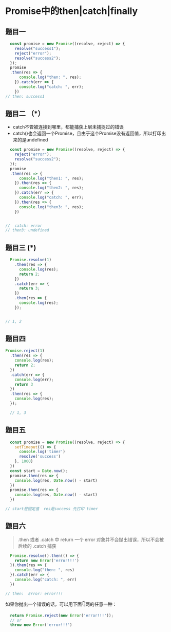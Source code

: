 # Promise中的then|catch|finally

## 题目一

```js
  const promise = new Promise((resolve, reject) => {
    resolve("success1");
    reject("error");
    resolve("success2");
  });
  promise
  .then(res => {
      console.log("then: ", res);
    }).catch(err => {
      console.log("catch: ", err);
    })
// then: success1
```

## 题目二 （*）

- catch不管被连接到哪里，都能捕获上层未捕捉过的错误
- catch()也会返回一个Promise，且由于这个Promise没有返回值，所以打印出来的是undefined

```js
  const promise = new Promise((resolve, reject) => {
    reject("error");
    resolve("success2");
  });
  promise
  .then(res => {
      console.log("then1: ", res);
    }).then(res => {
      console.log("then2: ", res);
    }).catch(err => {
      console.log("catch: ", err);
    }).then(res => {
      console.log("then3: ", res);
    })


//  catch: error
// then3: undefined
```

## 题目三 (*)

```js
  Promise.resolve(1)
    .then(res => {
      console.log(res);
      return 2;
    })
    .catch(err => {
      return 3;
    })
    .then(res => {
      console.log(res);
    });


// 1, 2
```

## 题目四

```js
Promise.reject(1)
  .then(res => {
    console.log(res);
    return 2;
  })
  .catch(err => {
    console.log(err);
    return 3
  })
  .then(res => {
    console.log(res);
  });

  // 1, 3
```

## 题目五

```js
  const promise = new Promise((resolve, reject) => {
    setTimeout(() => {
      console.log('timer')
      resolve('success')
    }, 1000)
  })
  const start = Date.now();
  promise.then(res => {
    console.log(res, Date.now() - start)
  })
  promise.then(res => {
    console.log(res, Date.now() - start)
  })

// start是固定值  res是success 先打印 timer 
```

## 题目六

> .then 或者 .catch 中 return 一个 error 对象并不会抛出错误，所以不会被后续的 .catch 捕获

```js
  Promise.resolve().then(() => {
    return new Error('error!!!')
  }).then(res => {
    console.log("then: ", res)
  }).catch(err => {
    console.log("catch: ", err)
  })

// then:  Error: error!!!
```

如果你抛出一个错误的话，可以用下面👇两的任意一种：

```js
  return Promise.reject(new Error('error!!!'));
  // or
  throw new Error('error!!!')
```
